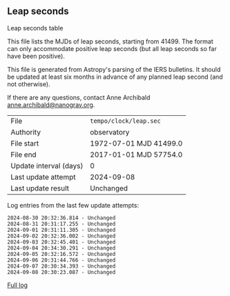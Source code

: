 
## Leap seconds

Leap seconds table

This file lists the MJDs of leap seconds, starting from 41499.
The format can only accommodate positive leap seconds (but all
leap seconds so far have been positive).

This file is generated from Astropy's parsing of the IERS
bulletins. It should be updated at least six months in advance
of any planned leap second (and not otherwise).

If there are any questions, contact Anne Archibald
<anne.archibald@nanograv.org>.

|     |     |
|:--- |:--- |
| File | `tempo/clock/leap.sec` |
| Authority | observatory |
| File start | 1972-07-01 MJD 41499.0 |
| File end | 2017-01-01 MJD 57754.0 |
| Update interval (days) | 0 |
| Last update attempt | 2024-09-08 |
| Last update result | Unchanged |

Log entries from the last few update attempts:
```
2024-08-30 20:32:36.814 - Unchanged
2024-08-31 20:31:17.255 - Unchanged
2024-09-01 20:31:11.305 - Unchanged
2024-09-02 20:32:36.002 - Unchanged
2024-09-03 20:32:45.401 - Unchanged
2024-09-04 20:34:30.291 - Unchanged
2024-09-05 20:32:16.572 - Unchanged
2024-09-06 20:31:44.766 - Unchanged
2024-09-07 20:30:34.393 - Unchanged
2024-09-08 20:30:23.087 - Unchanged
```
[Full log](https://raw.githubusercontent.com/ipta/pulsar-clock-corrections/main/log/tempo/clock/leap.sec.log)
